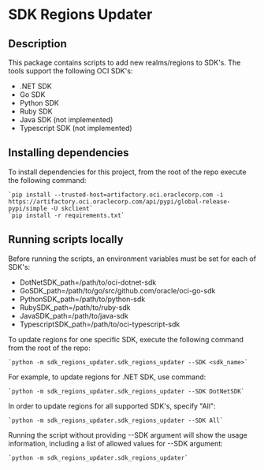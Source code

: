 SDK Regions Updater
===================

Description
-----------
This package contains scripts to add new realms/regions to SDK's. The tools support the following OCI SDK's:

* .NET SDK
* Go SDK
* Python SDK
* Ruby SDK
* Java SDK (not implemented)
* Typescript SDK (not implemented)

Installing dependencies
------------------------
To install dependencies for this project, from the root of the repo execute the following command:

    `pip install --trusted-host=artifactory.oci.oraclecorp.com -i https://artifactory.oci.oraclecorp.com/api/pypi/global-release-pypi/simple -U skclient`
    `pip install -r requirements.txt`

Running scripts locally
-------------------------
Before running the scripts, an environment variables must be set for each of SDK's:

* DotNetSDK_path=/path/to/oci-dotnet-sdk
* GoSDK_path=/path/to/go/src/github.com/oracle/oci-go-sdk
* PythonSDK_path=/path/to/python-sdk
* RubySDK_path=/path/to/ruby-sdk
* JavaSDK_path=/path/to/java-sdk
* TypescriptSDK_path=/path/to/oci-typescript-sdk

To update regions for one specific SDK, execute the following command from the root of the repo:

    `python -m sdk_regions_updater.sdk_regions_updater --SDK <sdk_name>`

For example, to update regions for .NET SDK, use command:

    `python -m sdk_regions_updater.sdk_regions_updater --SDK DotNetSDK`

In order to update regions for all supported SDK's, specify "All":

    `python -m sdk_regions_updater.sdk_regions_updater --SDK All`

Running the script without providing --SDK argument will show the usage information, including a list of allowed values for --SDK argument:

    `python -m sdk_regions_updater.sdk_regions_updater`